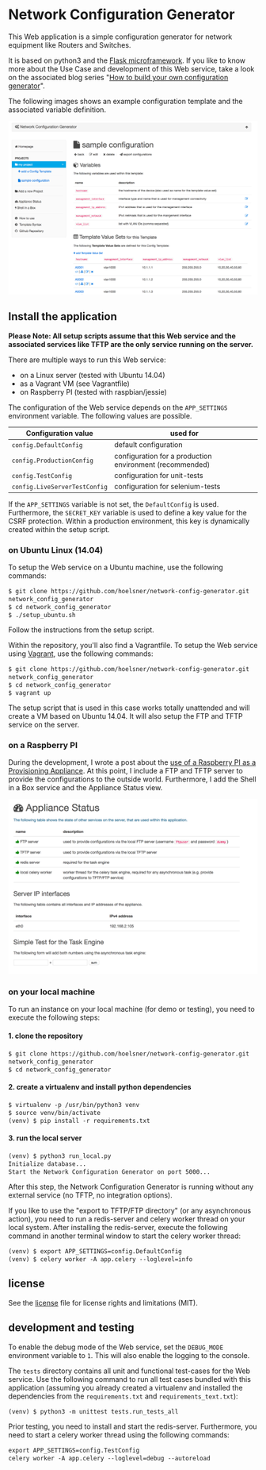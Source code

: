Network Configuration Generator
===============================

This Web application is a simple configuration generator for network equipment like Routers and Switches.

It is based on python3 and the [Flask microframework](http://flask.pocoo.org). If you like to know more about the Use 
Case and development of this Web service, take a look on the associated blog series 
"[How to build your own configuration generator](https://codingnetworker.com/2015/12/network-configuration-generator/)". 

The following images shows an example configuration template and the associated variable definition.

![example template](/app/static/images/example_template.png)

## Install the application

**Please Note: All setup scripts assume that this Web service and the associated services like TFTP are the only service running on the server.**

There are multiple ways to run this Web service:
 
  * on a Linux server (tested with Ubuntu 14.04)
  * as a Vagrant VM (see Vagrantfile)
  * on Raspberry PI (tested with raspbian/jessie)
  
The configuration of the Web service depends on the `APP_SETTINGS` environment variable. The following values are possible.

| Configuration value           | used for                                                 |
| ----------------------------- | -------------------------------------------------------- |
| `config.DefaultConfig`        | default configuration                                    |
| `config.ProductionConfig`     | configuration for a production environment (recommended) |
| `config.TestConfig`           | configuration for unit-tests                             |
| `config.LiveServerTestConfig` | configuration for selenium-tests                         |

If the `APP_SETTINGS` variable is not set, the `DefaultConfig` is used. Furthermore, the `SECRET_KEY` variable is used 
to define a key value for the CSRF protection. Within a production environment, this key is dynamically created within 
the setup script.

### on Ubuntu Linux (14.04)

To setup the Web service on a Ubuntu machine, use the following commands:

```Shell
$ git clone https://github.com/hoelsner/network-config-generator.git network_config_generator
$ cd network_config_generator
$ ./setup_ubuntu.sh
```

Follow the instructions from the setup script.

Within the repository, you'll also find a Vagrantfile. To setup the Web service using [Vagrant](vagrantup.com), use the 
following commands:

```Shell
$ git clone https://github.com/hoelsner/network-config-generator.git network_config_generator
$ cd network_config_generator
$ vagrant up
```

The setup script that is used in this case works totally unattended and will create a VM based on Ubuntu 14.04. It will 
also setup the FTP and TFTP service on the server.

### on a Raspberry PI

During the development, I wrote a post about the [use of a Raspberry PI as a Provisioning Appliance](https://codingnetworker.com/2016/02/using-a-raspberry-pi-as-a-configuration-generator/). At this point, I 
include a FTP and TFTP server to provide the configurations to the outside world. Furthermore, I add the Shell in a Box 
service and the Appliance Status view.

![Appliance Status view](/app/static/images/how_to/appliance_status.png)

### on your local machine

To run an instance on your local machine (for demo or testing), you need to execute the following steps:
 
#### 1. clone the repository

```Shell
$ git clone https://github.com/hoelsner/network-config-generator.git network_config_generator
$ cd network_config_generator
```

#### 2. create a virtualenv and install python dependencies

```Shell
$ virtualenv -p /usr/bin/python3 venv
$ source venv/bin/activate
(venv) $ pip install -r requirements.txt
```

#### 3. run the local server

```Shell
(venv) $ python3 run_local.py
Initialize database...
Start the Network Configuration Generator on port 5000...
```

After this step, the Network Configuration Generator is running without any external service (no TFTP, no integration 
options). 

If you like to use the "export to TFTP/FTP directory" (or any asynchronous action), you need to run a redis-server and 
celery worker thread on your local system. After installing the redis-server, execute the following command in another 
terminal window to start the celery worker thread:
 
```Shell
(venv) $ export APP_SETTINGS=config.DefaultConfig
(venv) $ celery worker -A app.celery --loglevel=info
```

## license

See the [license](LICENSE.md) file for license rights and limitations (MIT).

## development and testing

To enable the debug mode of the Web service, set the `DEBUG_MODE` environment variable to `1`. This will also enable 
the logging to the console.

The `tests` directory contains all unit and functional test-cases for the Web service. Use the following command to run 
all test cases bundled with this application (assuming you already created a virtualenv and installed the dependencies 
from the `requirements.txt` and `requirements_text.txt`):

```Shell
(venv) $ python3 -m unittest tests.run_tests_all
```

Prior testing, you need to install and start the redis-server. Furthermore, you need to start a celery worker thread 
using the following commands:

```Shell
export APP_SETTINGS=config.TestConfig
celery worker -A app.celery --loglevel=debug --autoreload
```
